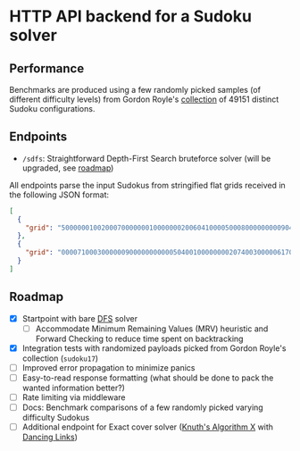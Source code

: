 # HTTP API backend for a Sudoku solver

## Performance

Benchmarks are produced using a few randomly picked samples (of different difficulty levels) from Gordon Royle's [collection](https://web.archive.org/web/20120730100322/http://mapleta.maths.uwa.edu.au/~gordon/sudokumin.php) of 49151 distinct Sudoku configurations.

## Endpoints

- `/sdfs`: Straightforward Depth-First Search bruteforce solver (will be upgraded, see [roadmap](#roadmap))

All endpoints parse the input Sudokus from stringified flat grids received in the following JSON format:

```json
[
  {
    "grid": "500000010020007000000010000000200604100005000800000000090400200000380000000000700"
  },
  {
    "grid": "000071000300000090000000000050400100000000207400300000617000000000580000020000000"
  }
]
```

## Roadmap

- [x] Startpoint with bare [DFS](https://web.archive.org/web/20221208212421/https://www.dcc.fc.up.pt/~acm/sudoku.pdf) solver
  - [ ] Accommodate Minimum Remaining Values (MRV) heuristic and Forward Checking to reduce time spent on backtracking
- [x] Integration tests with randomized payloads picked from Gordon Royle's collection (`sudoku17`)
- [ ] Improved error propagation to minimize panics
- [ ] Easy-to-read response formatting (what should be done to pack the wanted information better?)
- [ ] Rate limiting via middleware
- [ ] Docs: Benchmark comparisons of a few randomly picked varying difficulty Sudokus
- [ ] Additional endpoint for Exact cover solver ([Knuth's Algorithm X](https://en.wikipedia.org/wiki/Knuth%27s_Algorithm_X) with [Dancing Links](https://en.wikipedia.org/wiki/Dancing_Links))
